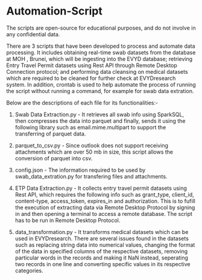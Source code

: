 # Automation-Script
The scripts are open-source for educational purposes, and do not involve in any confidential data.

There are 3 scripts that have been developed to process and automate data processing. It includes obtaining real-time swab datasets from the database at MOH , Brunei, which will be ingesting into the EVYD database; retrieving Entry Travel Permit datasets using Rest API through Remote Desktop Connection protocol; and performing data cleansing on medical datasets which are required to be cleaned for further check at EVYDresearch system. In addition, crontab is used to help automate the process of running the script without running a command, for example for swab data extration.

Below are the descriptions of each file for its functionalities:-

1. Swab Data Extraction.py - It retrieves all swab info using SparkSQL, then compresses the data into parquet and finally, sends it using the following library such as email.mime.multipart to support the transferring of parquet data.

2. parquet_to_csv.py - Since outlook does not support receiving attachments which are over 50 mb in size, this script allows the conversion of parquet into csv.

3. config.json - The information required to be used by swab_data_extration.py for transfering files and attachments.

4. ETP Data Extraction.py - It collects entry travel permit datasets using Rest API, which requires the following info such as grant_type, client_id, content-type, access_token, expires_in and authorization. This is to fufill the execution of extracting data via Remote Desktop Protocol by signing in and then opening a terminal to access a remote database. The script has to be run in Remote Desktop Protocol.

5. data_transformation.py - It transforms medical datasets which can be used in EVYDresearch. There are several issues found in the datasets such as replacing string data into numerical values, changing the format of the data in specified columns of the respective datasets, removing particular words in the records and making it NaN instead, seperating two records in one line and converting specific values in its respective categories.
